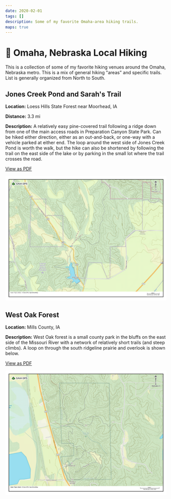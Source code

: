 ```yaml
---
date: 2020-02-01
tags: []
description: Some of my favorite Omaha-area hiking trails.
maps: true
---
```


# 🥾 Omaha, Nebraska Local Hiking

This is a collection of some of my favorite hiking venues around the Omaha, Nebraska metro.  This is a mix of general hiking "areas" and specific trails.  List is generally organized from North to South.

## Jones Creek Pond and Sarah's Trail

**Location:** Loess Hills State Forest near Moorhead, IA

**Distance:** 3.3 mi

**Description:** A relatively easy pine-covered trail following a ridge down from one of the main access roads in Preparation Canyon State Park.  Can be hiked either direction, either as an out-and-back, or one-way with a vehicle parked at either end.  The loop around the west side of Jones Creek Pond is worth the walk, but the hike can also be shortened by following the trail on the east side of the lake or by parking in the small lot where the trail crosses the road.

[View as PDF](sarahs-trail.pdf)

![](sarahs-trail.png)

## West Oak Forest

**Location:** Mills County, IA

**Description:** West Oak forest is a small county park in the bluffs on the east side of the Missouri River with a network of relatively short trails (and steep climbs).  A loop on through the south ridgeline prairie and overlook is shown below.

[View as PDF](west-oak-forest.pdf)

![](west-oak-forest.png)
